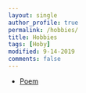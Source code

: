 ```yaml
---
layout: single
author_profile: true
permalink: /hobbies/
title: Hobbies
tags: [Hoby]
modified: 9-14-2019
comments: false
---
```



* [Poem](http://www.fazelnazari.blogfa.com/)


